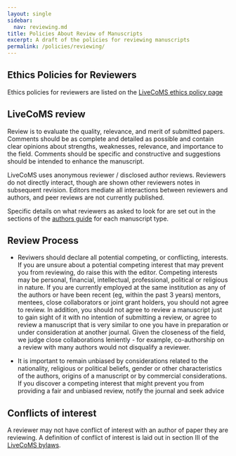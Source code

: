 ```yaml
---
layout: single
sidebar:
  nav: reviewing.md
title: Policies About Review of Manuscripts
excerpt: A draft of the policies for reviewing manuscripts
permalink: /policies/reviewing/
---
```


## Ethics Policies for Reviewers

Ethics policies for reviewers are listed on the [LiveCoMS ethics policy page](https://livecomsjournal.github.io/editorial_policies/publication_ethics#ethical-obligations-of-reviewers)

## LiveCoMS review
Review is to evaluate the quality, relevance, and merit of
submitted papers. Comments should be as complete and detailed as
possible and contain clear opinions about strengths, weaknesses,
relevance, and importance to the field. Comments should be specific
and constructive and suggestions should be intended to enhance the
manuscript.

LiveCoMS uses anonymous reviewer / disclosed author reviews. Reviewers do not directly interact, though are shown other reviewers notes in subsequent revision. 
Editors mediate all interactions between reviewers and authors, and peer reviews are not currently published.  

Specific details on what reviewers as asked to look for are set out in the
sections of the [authors guide](/authors/policies/) for each manuscript type.


## Review Process

 - Reviwers should declare all potential competing, or conflicting, interests. If you are unsure about a potential competing interest that may prevent you from reviewing, do raise this with the editor. Competing interests may be personal, financial, intellectual, professional, political or religious in nature. If you are currently employed at the same institution as any of the authors or have been recent (eg, within the past 3 years) mentors, mentees, close collaborators or joint grant holders, you should not agree to review. In addition, you should not agree to review a manuscript just to gain sight of it with no intention of submitting a review, or agree to review a manuscript that is very similar to one you have in preparation or under consideration at another journal.  Given the closeness of the field, we judge close collaborations leniently - for example, co-authorship on a review with many authors would not disqualify a reviewer. 

- It is important to remain unbiased by considerations related to the nationality, religious or political beliefs,
gender or other characteristics of the authors, origins of a manuscript or by commercial considerations.
If you discover a competing interest that might prevent you from providing a fair and unbiased review, notify
the journal and seek advice

## Conflicts of interest

A reviewer may not have conflict of interest with an author of paper
they are reviewing. A definition of conflict of interest is laid out in section III of the [LiveCoMS bylaws](/policies/livecoms_bylaws/).



